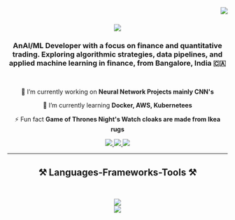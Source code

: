 <img align="right" src="https://visitor-badge.laobi.icu/badge?page_id=salesp07.salesp07" />

<h1 align="center">
    <img src="https://readme-typing-svg.herokuapp.com/?font=Righteous&size=35&center=true&vCenter=true&width=500&height=70&duration=4000&lines=Hello+There!+👋;+Myself+Benson;" />
</h1>

<h3 align="center">AnAI/ML Developer with a focus on finance and quantitative trading. Exploring algorithmic strategies, data pipelines, and applied machine learning in finance, from Bangalore, India 🇨🇦</h3>

<br/>

<div align="center">
 
 🔭 I’m currently working on **Neural Network Projects mainly CNN's**
 
 🌱 I’m currently learning **Docker, AWS, Kubernetees**

⚡ Fun fact **Game of Thrones Night's Watch cloaks are made from Ikea rugs**

 </div>
 
<div align="center"> 
  <a href="mailto:bensonbabu2005@gmail.com">
    <img src="https://img.shields.io/badge/Gmail-333333?style=for-the-badge&logo=gmail&logoColor=red" />
  </a>
  <a href="https://www.linkedin.com/in/benson-babu/" target="_blank">
    <img src="https://img.shields.io/badge/LinkedIn-0077B5?style=for-the-badge&logo=linkedin&logoColor=white" target="_blank" />
  </a>
  <a href="https://github.com/DEPACIOUS" target="_blank">
     <img src="https://img.shields.io/badge/Portfolio-FF5722?style=for-the-badge&logo=todoist&logoColor=white" target="_blank" /> <!-- sqlite, safari, google-chrome are other good icon options -->
  </a>
</div>

 <hr/>
 
<h2 align="center">⚒️ Languages-Frameworks-Tools ⚒️</h2>
<br/>

<p align="center">
  <img src="https://skillicons.dev/icons?i=pytorch,python,cpp,sklearn,mongodb,tensorflow,mysql" />
  <br>
  <img src="https://skillicons.dev/icons?i=git,fastapi,flask,html,css,nodejs,javascript,django,vite" />
</p>
